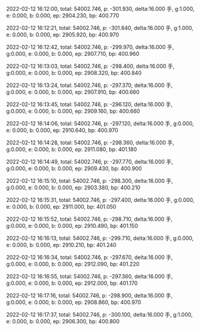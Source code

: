 2022-02-12 16:12:00, total: 54002.746, p: -301.930, delta:16.000 手, g:1.000, e: 0.000, b: 0.000, ep: 2904.230, bp: 400.770

2022-02-12 16:12:21, total: 54002.746, p: -301.840, delta:16.000 手, g:1.000, e: 0.000, b: 0.000, ep: 2905.920, bp: 400.970

2022-02-12 16:12:42, total: 54002.746, p: -299.970, delta:16.000 手, g:0.000, e: 0.000, b: 0.000, ep: 2907.710, bp: 400.960

2022-02-12 16:13:03, total: 54002.746, p: -298.400, delta:16.000 手, g:0.000, e: 0.000, b: 0.000, ep: 2908.320, bp: 400.840

2022-02-12 16:13:24, total: 54002.746, p: -297.370, delta:16.000 手, g:0.000, e: 0.000, b: 0.000, ep: 2907.910, bp: 400.660

2022-02-12 16:13:45, total: 54002.746, p: -296.120, delta:16.000 手, g:0.000, e: 0.000, b: 0.000, ep: 2909.160, bp: 400.660

2022-02-12 16:14:06, total: 54002.746, p: -297.120, delta:16.000 手, g:0.000, e: 0.000, b: 0.000, ep: 2910.640, bp: 400.970

2022-02-12 16:14:28, total: 54002.746, p: -298.360, delta:16.000 手, g:0.000, e: 0.000, b: 0.000, ep: 2911.080, bp: 401.180

2022-02-12 16:14:49, total: 54002.746, p: -297.770, delta:16.000 手, g:0.000, e: 0.000, b: 0.000, ep: 2909.430, bp: 400.900

2022-02-12 16:15:10, total: 54002.746, p: -298.300, delta:16.000 手, g:0.000, e: 0.000, b: 0.000, ep: 2903.380, bp: 400.210

2022-02-12 16:15:31, total: 54002.746, p: -297.400, delta:16.000 手, g:0.000, e: 0.000, b: 0.000, ep: 2911.000, bp: 401.050

2022-02-12 16:15:52, total: 54002.746, p: -298.710, delta:16.000 手, g:0.000, e: 0.000, b: 0.000, ep: 2910.490, bp: 401.150

2022-02-12 16:16:13, total: 54002.746, p: -299.710, delta:16.000 手, g:0.000, e: 0.000, b: 0.000, ep: 2910.210, bp: 401.240

2022-02-12 16:16:34, total: 54002.746, p: -297.670, delta:16.000 手, g:0.000, e: 0.000, b: 0.000, ep: 2912.090, bp: 401.220

2022-02-12 16:16:55, total: 54002.746, p: -297.360, delta:16.000 手, g:0.000, e: 0.000, b: 0.000, ep: 2912.000, bp: 401.170

2022-02-12 16:17:16, total: 54002.746, p: -298.900, delta:16.000 手, g:0.000, e: 0.000, b: 0.000, ep: 2908.860, bp: 400.970

2022-02-12 16:17:37, total: 54002.746, p: -300.100, delta:16.000 手, g:1.000, e: 0.000, b: 0.000, ep: 2906.300, bp: 400.800